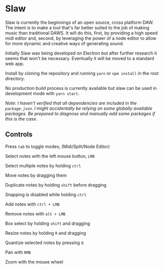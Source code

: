 # Slaw

Slaw is currently the beginnings of an open source, cross platform DAW. The intent is to make a tool
that's far better suited to the job of making music than traditional DAWS. It will do this, first, by
providing a high speed midi editor and, second, by leveraging the power of a node editor to allow
for more dynamic and creative ways of generating sound.

Initially Slaw was being developed on Electron but after further research it seems that won't be necessary. Eventually
it will be moved to a standard web app.

Install by cloning the repository and running `yarn` or `npm install` in the root directory.

No production build process is currently available but slaw can be used in development mode with `yarn start`.

_Note: I haven't verified that all dependencies are included in the `package.json`. I might accidentally be relying on some globally available packages. Be prepared to diagnose and manually add some packages if this is the case._

## Controls

Press `tab` to toggle modes, (Midi/Split/Node Editor)

Select notes with the left mouse button, `LMB`

Select multiple notes by holding `ctrl`

Move notes by dragging them

Duplicate notes by holding `shift` before dragging

Snapping is disabled while holding `ctrl`

Add notes with `ctrl + LMB`

Remove notes with `alt + LMB`

Box select by holding `shift` and dragging

Resize notes by holding `R` and dragging

Quantize selected notes by pressing `Q`

Pan with `RMB`

Zoom with the mouse wheel
